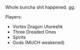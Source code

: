 Whole buncha shit happened. gg.

Players:
* Vortex Dragon Utureshk
* Three Dreaded Ones
* Spirits
* Gods (MUCH weakened)